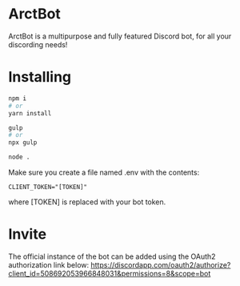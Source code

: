 # ArctBot

ArctBot is a multipurpose and fully featured Discord bot, for all your discording needs!

# Installing
```sh
npm i
# or
yarn install

gulp
# or
npx gulp

node .
```

Make sure you create a file named .env with the contents:
```
CLIENT_TOKEN="[TOKEN]"
```
where \[TOKEN] is replaced with your bot token.

# Invite
The official instance of the bot can be added using the OAuth2 authorization link below:
https://discordapp.com/oauth2/authorize?client_id=508692053966848031&permissions=8&scope=bot
